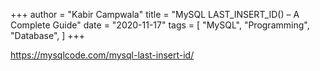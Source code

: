 +++
author = "Kabir Campwala"
title = "MySQL LAST_INSERT_ID() – A Complete Guide"
date = "2020-11-17"
tags = [
    "MySQL", "Programming", "Database",
]
+++

https://mysqlcode.com/mysql-last-insert-id/
